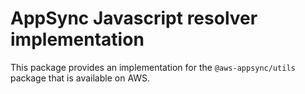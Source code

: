 # AppSync Javascript resolver implementation

This package provides an implementation for the `@aws-appsync/utils` package that is available on AWS.
